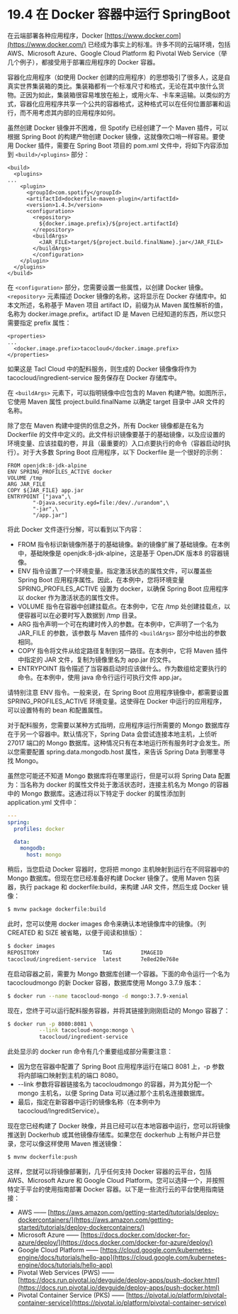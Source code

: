 # 19.4 在 Docker 容器中运行 SpringBoot

在云端部署各种应用程序，Docker [https://www.docker.com](https://www.docker.com/) 已经成为事实上的标准。许多不同的云端环境，包括 AWS、Microsoft Azure、Google Cloud Platform 和 Pivotal Web Service（举几个例子），都接受用于部署应用程序的 Docker 容器。

容器化应用程序（如使用 Docker 创建的应用程序）的思想吸引了很多人，这是自真实世界集装箱的类比。集装箱都有一个标准尺寸和格式，无论在其中放什么货物。正因为如此，集装箱很容易堆放在船上，或用火车、卡车来运输。以类似的方式，容器化应用程序共享一个公共的容器格式，这种格式可以在任何位置部署和运行，而不用考虑其内部的应用程序如何。

虽然创建 Docker 镜像并不困难，但 Spotify 已经创建了一个 Maven 插件，可以根据 Spring Boot 的构建产物创建 Docker 镜像，这就像吹口哨一样容易。要使用 Docker 插件，需要在 Spring Boot 项目的 pom.xml 文件中，将如下内容添加到 `<build>/<plugins>` 部分：

```markup
<build>
  <plugins>
...
    <plugin>
      <groupId>com.spotify</groupId>
      <artifactId>dockerfile-maven-plugin</artifactId>
      <version>1.4.3</version>
      <configuration>
        <repository>
          ${docker.image.prefix}/${project.artifactId}
        </repository>
        <buildArgs>
          <JAR_FILE>target/${project.build.finalName}.jar</JAR_FILE>
        </buildArgs>
        </configuration>
    </plugin>
  </plugins>
</build>
```

在 `<configuration>` 部分，您需要设置一些属性，以创建 Docker 镜像。`<repository>` 元素描述 Docker 镜像的名称，这将显示在 Docker 存储库中。如本文所述，名称基于 Maven 项目 artifact ID，前缀为从 Maven 属性解析的值，名称为 docker.image.prefix。artifact ID 是 Maven 已经知道的东西，所以您只需要指定 prefix 属性：

```markup
<properties>
...
  <docker.image.prefix>tacocloud</docker.image.prefix>
</properties>
```

如果这是 Tacl Cloud 中的配料服务，则生成的 Docker 镜像像将作为 tacocloud/ingredient-service 服务保存在 Docker 存储库中。

在 `<buildArgs>` 元素下，可以指明镜像中应包含的 Maven 构建产物。如图所示，它使用 Maven 属性 project.build.finalName 以确定 target 目录中 JAR 文件的名称。

除了您在 Maven 构建中提供的信息之外，所有 Docker 镜像都是在名为 Dockerfile 的文件中定义的。此文件标识镜像要基于的基础镜像，以及应设置的环境变量、应该挂载的卷，并且（最重要的）入口点要执行的命令（容器启动时执行）。对于大多数 Spring Boot 应用程序，以下 Dockerfile 是一个很好的示例：

```text
FROM openjdk:8-jdk-alpine
ENV SPRING_PROFILES_ACTIVE docker
VOLUME /tmp
ARG JAR_FILE
COPY ${JAR_FILE} app.jar
ENTRYPOINT ["java",\
        "-Djava.security.egd=file:/dev/./urandom",\
        "-jar",\
        "/app.jar"]
```

将此 Docker 文件逐行分解，可以看到以下内容：

* FROM 指令标识新镜像所基于的基础镜像。新的镜像扩展了基础镜像。在本例中，基础映像是 openjdk:8-jdk-alpine，这是基于 OpenJDK 版本8 的容器镜像。
* ENV 指令设置了一个环境变量。指定激活状态的属性文件，可以覆盖些 Spring Boot 应用程序属性。因此，在本例中，您将环境变量 SPRING\_PROFILES\_ACTIVE 设置为 docker，以确保 Spring Boot 应用程序以 docker 作为激活状态的属性文件。
* VOLUME 指令在容器中创建挂载点。在本例中，它在 /tmp 处创建挂载点，以便容器可以在必要时写入数据到 /tmp 目录。
* ARG 指令声明一个可在构建时传入的参数。在本例中，它声明了一个名为 JAR\_FILE 的参数，该参数与 Maven 插件的 `<buildArgs>` 部分中给出的参数相同。
* COPY 指令将文件从给定路径复制到另一路径。在本例中，它将 Maven 插件中指定的 JAR 文件，复制为镜像里名为 app.jar 的文件。
* ENTRYPOINT 指令描述了当容器启动时应该做什么。作为数组给定要执行的命令。在本例中，使用 java 命令行运行可执行文件 app.jar。

请特别注意 ENV 指令。一般来说，在 Spring Boot 应用程序镜像中，都需要设置 SPRING\_PROFILES\_ACTIVE 环境变量。这使得在 Docker 中运行的应用程序，可以设置特有的 bean 和配置属性。

对于配料服务，您需要以某种方式指明，应用程序运行所需要的 Mongo 数据库存在于另一个容器中。默认情况下，Spring Data 会尝试连接本地主机，上侦听 27017 端口的 Mongo 数据库。这种情况只有在本地运行所有服务时才会发生。所以您需要配置 spring.data.mongodb.host 属性，来告诉 Spring Data 到哪里寻找 Mongo。

虽然您可能还不知道 Mongo 数据库将在哪里运行，但是可以将 Spring Data 配置为：当名称为 docker 的属性文件处于激活状态时，连接主机名为 Mongo 的容器中的 Mongo 数据库。这通过将以下特定于 docker 的属性添加到 application.yml 文件中：

```yaml
---
spring:
  profiles: docker

  data:
    mongodb:
      host: mongo
```

稍后，当您启动 Docker 容器时，您将把 mongo 主机映射到运行在不同容器中的 Mongo 数据库。但现在您已经准备好构建 Docker 镜像了。使用 Maven 包装器，执行 package 和 dockerfile:build，来构建 JAR 文件，然后生成 Docker 镜像：

```bash
$ mvnw package dockerfile:build
```

此时，您可以使用 docker images 命令来确认本地镜像库中的镜像。（列 CREATED 和 SIZE 被省略，以便于阅读和排版）：

```bash
$ docker images
REPOSITORY                    TAG         IMAGEID
tacocloud/ingredient-service  latest      7e8ed20e768e
```

在启动容器之前，需要为 Mongo 数据库创建一个容器。下面的命令运行一个名为 tacocloudmongo 的新 Docker 容器，数据库使用 Mongo 3.7.9 版本：

```bash
$ docker run --name tacocloud-mongo -d mongo:3.7.9-xenial
```

现在，您终于可以运行配料服务容器，并将其链接到刚刚启动的 Mongo 容器了：

```bash
$ docker run -p 8080:8081 \
          --link tacocloud-mongo:mongo \
          tacocloud/ingredient-service
```

此处显示的 docker run 命令有几个重要组成部分需要注意：

* 因为您在容器中配置了 Spring Boot 应用程序运行在端口 8081 上，-p 参数将内部端口映射到主机的端口 8080。
* --link 参数将容器链接名为 tacocloudmongo 的容器，并为其分配一个 mongo 主机名，以便 Spring Data 可以通过那个主机名连接数据库。
* 最后，指定在新容器中运行的镜像名称（在本例中为 tacocloud/IngreditService）。

现在您已经构建了 Docker 映像，并且已经可以在本地容器中运行，您可以将镜像推送到 Dockerhub 或其他镜像存储库。如果您在 dockerhub 上有帐户并已登录，您可以像这样使用 Maven 推送镜像：

```bash
$ mvnw dockerfile:push
```

这样，您就可以将镜像部署到，几乎任何支持 Docker 容器的云平台，包括 AWS、Microsoft Azure 和 Google Cloud Platform。您可以选择一个，并按照特定于平台的使用指南部署 Docker 容器。以下是一些流行云的平台使用指南链接：

* AWS —— [https://aws.amazon.com/getting-started/tutorials/deploy-dockercontainers/](https://aws.amazon.com/getting-started/tutorials/deploy-dockercontainers/)
* Microsoft Azure —— [https://docs.docker.com/docker-for-azure/deploy/](https://docs.docker.com/docker-for-azure/deploy/)
* Google Cloud Platform —— [https://cloud.google.com/kubernetes-engine/docs/tutorials/hello-app](https://cloud.google.com/kubernetes-engine/docs/tutorials/hello-app)
* Pivotal Web Services \(PWS\) —— [https://docs.run.pivotal.io/devguide/deploy-apps/push-docker.html](https://docs.run.pivotal.io/devguide/deploy-apps/push-docker.html)
* Pivotal Container Service \(PKS\) —— [https://pivotal.io/platform/pivotal-container-service](https://pivotal.io/platform/pivotal-container-service)

